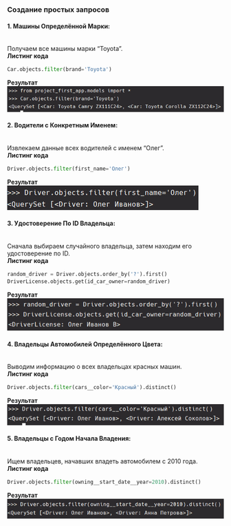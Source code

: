 ### Создание простых запросов

#### 1. **Машины Определённой Марки:**
   <br>Получаем все машины марки “Toyota”.
   <br>**Листинг кода**

```python
Car.objects.filter(brand='Toyota')
```

**Результат**
<br>
![img_1.png](img_1.png)

#### 2. **Водители с Конкретным Именем:**
   <br>Извлекаем данные всех водителей с именем “Олег”.
   <br>**Листинг кода**

```python
Driver.objects.filter(first_name='Олег')
```

**Результат**
<br>
![img_2.png](img_2.png)

#### 3. **Удостоверение По ID Владельца:**
   <br>Сначала выбираем случайного владельца, затем находим его удостоверение по ID.
   <br>**Листинг кода**

```python
random_driver = Driver.objects.order_by('?').first()
DriverLicense.objects.get(id_car_owner=random_driver)
```

**Результат**
<br>
![img_3.png](img_3.png)

#### 4. **Владельцы Автомобилей Определённого Цвета:**
   <br>Выводим информацию о всех владельцах красных машин.
   <br>**Листинг кода**

```python
Driver.objects.filter(cars__color='Красный').distinct()
```

**Результат**
<br>
![img_4.png](img_4.png)

#### 5. **Владельцы с Годом Начала Владения:**
   <br>Ищем владельцев, начавших владеть автомобилем с 2010 года.
   <br>**Листинг кода**

```python
Driver.objects.filter(owning__start_date__year=2010).distinct()
```

**Результат**
<br>
![img_5.png](img_5.png)